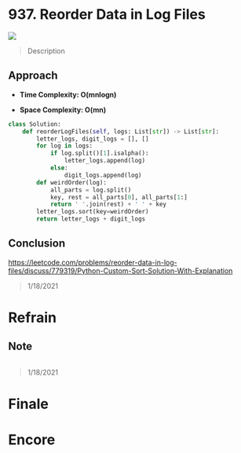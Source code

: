 # 937. Reorder Data in Log Files

![](https://img.shields.io/badge/Difficulty-Easy-%235cb85c)

> Description
> 
> 

## Approach




- **Time Complexity: O(mnlogn)**

- **Space Complexity: O(mn)**



```python
class Solution:
    def reorderLogFiles(self, logs: List[str]) -> List[str]:
        letter_logs, digit_logs = [], []
        for log in logs:
            if log.split()[1].isalpha():
                letter_logs.append(log)
            else:
                digit_logs.append(log)
        def weirdOrder(log):
            all_parts = log.split()
            key, rest = all_parts[0], all_parts[1:]
            return ' '.join(rest) + ' ' + key
        letter_logs.sort(key=weirdOrder)
        return letter_logs + digit_logs
```

## Conclusion

https://leetcode.com/problems/reorder-data-in-log-files/discuss/779319/Python-Custom-Sort-Solution-With-Explanation

> 1/18/2021

# Refrain

## Note

```python

```

> 1/18/2021

# Finale

# Encore